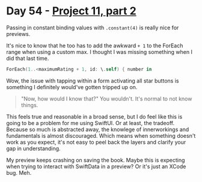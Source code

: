 # Day 54 - [Project 11, part 2](https://www.hackingwithswift.com/100/swiftui/54)

Passing in constant binding values with `.constant(4)` is really nice for previews.

It's nice to know that he too has to add the awkward `+ 1` to the ForEach range when using a custom max. I thought I was missing something when I did that last time.

```swift
ForEach(1..<maximumRating + 1, id: \.self) { number in
```

Wow, the issue with tapping within a form activating all star buttons is something I definitely would've gotten tripped up on.

> "Now, how would I know that?" You wouldn't. It's normal to not know things.

This feels true and reasonable in a broad sense, but I do feel like this is going to be a problem for me using SwiftUI. Or at least, the tradeoff. Because so much is abstracted away, the knowlege of innerworkings and fundamentals is almost discouraged. Which means when something doesn't work as you expect, it's not easy to peel back the layers and clarify your gap in understanding.

My preview keeps crashing on saving the book. Maybe this is expecting when trying to interact with SwiftData in a preview? Or it's just an XCode bug. Meh.
